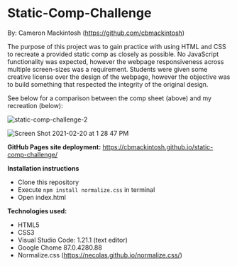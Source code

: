 # Static-Comp-Challenge

By: Cameron Mackintosh (https://github.com/cbmackintosh)

The purpose of this project was to gain practice with using HTML and CSS to recreate a provided static comp as closely as possible. No JavaScript functionality was expected, however the webpage responsiveness across multiple screen-sizes was a requirement. Students were given some creative license over the design of the webpage, however the objective was to build something that respected the integrity of the original design.

See below for a comparison between the comp sheet (above) and my recreation (below):

![static-comp-challenge-2](https://user-images.githubusercontent.com/72054706/108608067-9d2ed680-7381-11eb-8311-3ba08ded75ff.jpg)

![Screen Shot 2021-02-20 at 1 28 47 PM](https://user-images.githubusercontent.com/72054706/108608004-1da10780-7381-11eb-9bea-ebd31d5a545d.png)


**GitHub Pages site deployment:**
https://cbmackintosh.github.io/static-comp-challenge/

**Installation instructions**
* Clone this repository
* Execute `npm install normalize.css` in terminal
* Open index.html

**Technologies used:**
* HTML5
* CSS3
* Visual Studio Code: 1.21.1 (text editor)
* Google Chome 87.0.4280.88
* Normalize.css (https://necolas.github.io/normalize.css/)

